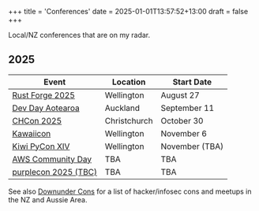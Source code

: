 +++
title = 'Conferences'
date = 2025-01-01T13:57:52+13:00
draft = false
+++

Local/NZ conferences that are on my radar.

## 2025

|Event|Location|Start Date|
|---|---|---|
|[Rust Forge 2025]()|Wellington|August 27|
|[Dev Day Aotearoa](https://www.devday.co.nz/)|Auckland|September 11|
|[CHCon 2025](https://2025.chcon.nz/)|Christchurch|October 30|
|[Kawaiicon](https://kawaiicon.org/)|Wellington|November 6|
|[Kiwi PyCon XIV](https://kiwipycon.nz/)|Wellington|November (TBA)|
|[AWS Community Day](https://aws-community-day.nz/)|TBA|TBA|
|[purplecon 2025 (TBC)](https://purplecon.org/)|TBA|TBA|

See also [Downunder Cons](https://www.downundercons.nz/) for a list of hacker/infosec cons and meetups in the NZ and Aussie Area.
